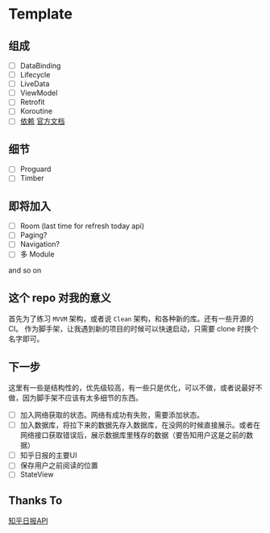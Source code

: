 # Template

## 组成
- [ ] DataBinding
- [ ] Lifecycle
- [ ] LiveData
- [ ] ViewModel
- [ ] Retrofit
- [ ] Koroutine
- [ ] [依赖](https://developer.android.com/jetpack/androidx/releases/viewpager2) [官方文档](https://developer.android.com/training/animation/screen-slide-2)

## 细节
- [ ] Proguard
- [ ] Timber

## 即将加入
- [ ] Room (last time for refresh today api)
- [ ] Paging?
- [ ] Navigation?
- [ ] 多 Module

and so on

## 这个 repo 对我的意义
首先为了练习 `MVVM` 架构，或者说 `Clean` 架构，和各种新的库。还有一些开源的 CI。
作为脚手架，让我遇到新的项目的时候可以快速启动，只需要 clone 时换个名字即可。

## 下一步
这里有一些是结构性的，优先级较高，有一些只是优化，可以不做，或者说最好不做，因为脚手架不应该有太多细节的东西。

- [ ] 加入网络获取的状态。网络有成功有失败，需要添加状态。
- [ ] 加入数据库，将拉下来的数据先存入数据库，在没网的时候直接展示。或者在网络接口获取错误后，展示数据库里残存的数据（要告知用户这是之前的数据）
- [ ] 知乎日报的主要UI
- [ ] 保存用户之前阅读的位置
- [ ] StateView

## Thanks To
[知乎日报API](https://github.com/nonoroazoro/Zhihu-Daily-Reader/blob/master/Zhihu-Daily-API.md)
